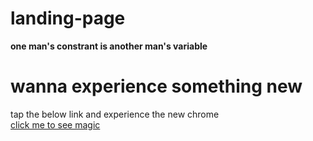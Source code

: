 # landing-page
<!DOCTYPE html>
<html lang="en">
  <b>one man's constrant is another man's variable</b>
  <h1>wanna experience something new </h1>
 tap the below link and experience the new chrome
<br>
  <a href="https://rajendradevv.github.io/landing-page/">click me to see magic</a>
 </html>
